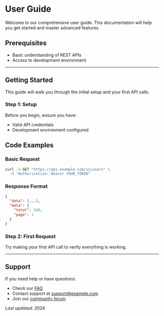 # User Guide

Welcome to our comprehensive user guide. This documentation will help you get started and master advanced features.

## Prerequisites
- Basic understanding of REST APIs
- Access to development environment

---

## Getting Started

This guide will walk you through the initial setup and your first API calls.

### Step 1: Setup
Before you begin, ensure you have:
- Valid API credentials
- Development environment configured

## Code Examples

### Basic Request
```bash
curl -X GET "https://api.example.com/v1/users" \
  -H "Authorization: Bearer YOUR_TOKEN"
```

### Response Format
```json
{
  "data": [...],
  "meta": {
    "total": 100,
    "page": 1
  }
}
```

### Step 2: First Request
Try making your first API call to verify everything is working.

---

## Support

If you need help or have questions:
- Check our [FAQ](../faq.md)
- Contact support at support@example.com
- Join our [community forum](https://forum.example.com)

*Last updated: 2024*